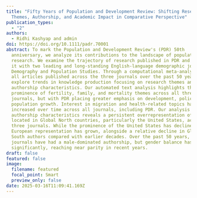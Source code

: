 ```yaml
---
title: "Fifty Years of Population and Development Review: Shifting Research
  Themes, Authorship, and Academic Impact in Comparative Perspective"
publication_types:
  - "2"
authors:
  - Ridhi Kashyap and admin
doi: https://doi.org/10.1111/padr.70001
abstract: To mark the Population and Development Review's (PDR) 50th
  anniversary, we analyze its contributions to the landscape of population
  research. We examine the trajectory of research published in PDR and compare
  it with two leading and long-standing English-language demographic journals,
  Demography and Population Studies. Through a computational meta-analysis of
  all articles published across the three journals over the past 50 years, we
  explore trends in knowledge production focusing on research themes and
  authorship characteristics. Our automated text analysis highlights the
  prominence of fertility, family, and mortality themes across all three
  journals, but with PDR placing greater emphasis on development, policy, and
  population growth. Interest in migration and health-related topics has also
  increased over time across all journals, including PDR. Our analysis of
  authorship characteristics reveals a persistent overrepresentation of scholars
  located in Global North countries, particularly the United States, across all
  three journals. While the prominence of the United States has declined in PDR,
  European representation has grown, alongside a relative decline in Global
  South authors compared with earlier decades. Over the past 50 years, all three
  journals have had a male-dominated authorship, but gender balance has improved
  significantly, reaching near parity in recent years.
draft: false
featured: false
image:
  filename: featured
  focal_point: Smart
  preview_only: false
date: 2025-03-16T11:09:41.169Z
---
```

